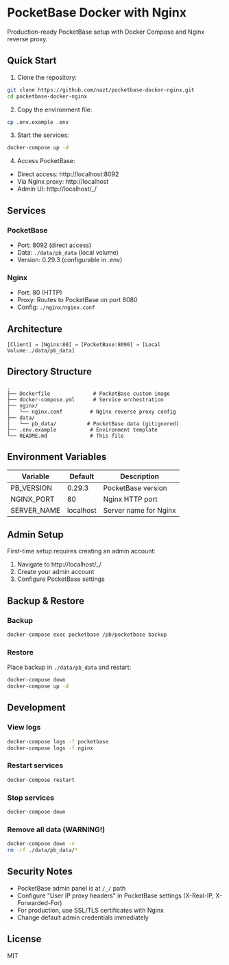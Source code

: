 # PocketBase Docker with Nginx

Production-ready PocketBase setup with Docker Compose and Nginx reverse proxy.

## Quick Start

1. Clone the repository:
```bash
git clone https://github.com/nazt/pocketbase-docker-nginx.git
cd pocketbase-docker-nginx
```

2. Copy the environment file:
```bash
cp .env.example .env
```

3. Start the services:
```bash
docker-compose up -d
```

4. Access PocketBase:
- Direct access: http://localhost:8092
- Via Nginx proxy: http://localhost
- Admin UI: http://localhost/_/

## Services

### PocketBase
- Port: 8092 (direct access)
- Data: `./data/pb_data` (local volume)
- Version: 0.29.3 (configurable in .env)

### Nginx
- Port: 80 (HTTP)
- Proxy: Routes to PocketBase on port 8080
- Config: `./nginx/nginx.conf`

## Architecture

```
[Client] → [Nginx:80] → [PocketBase:8090] → [Local Volume:./data/pb_data]
```

## Directory Structure

```
.
├── Dockerfile              # PocketBase custom image
├── docker-compose.yml      # Service orchestration
├── nginx/
│   └── nginx.conf         # Nginx reverse proxy config
├── data/
│   └── pb_data/          # PocketBase data (gitignored)
├── .env.example           # Environment template
└── README.md              # This file
```

## Environment Variables

| Variable | Default | Description |
|----------|---------|-------------|
| PB_VERSION | 0.29.3 | PocketBase version |
| NGINX_PORT | 80 | Nginx HTTP port |
| SERVER_NAME | localhost | Server name for Nginx |

## Admin Setup

First-time setup requires creating an admin account:
1. Navigate to http://localhost/_/
2. Create your admin account
3. Configure PocketBase settings

## Backup & Restore

### Backup
```bash
docker-compose exec pocketbase /pb/pocketbase backup
```

### Restore
Place backup in `./data/pb_data` and restart:
```bash
docker-compose down
docker-compose up -d
```

## Development

### View logs
```bash
docker-compose logs -f pocketbase
docker-compose logs -f nginx
```

### Restart services
```bash
docker-compose restart
```

### Stop services
```bash
docker-compose down
```

### Remove all data (WARNING!)
```bash
docker-compose down -v
rm -rf ./data/pb_data/*
```

## Security Notes

- PocketBase admin panel is at `/_/` path
- Configure "User IP proxy headers" in PocketBase settings (X-Real-IP, X-Forwarded-For)
- For production, use SSL/TLS certificates with Nginx
- Change default admin credentials immediately

## License

MIT